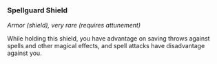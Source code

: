 ### Spellguard Shield

*Armor (shield), very rare (requires attunement)*

While holding this shield, you have advantage on saving throws against spells and other magical effects, and spell attacks have disadvantage against you.